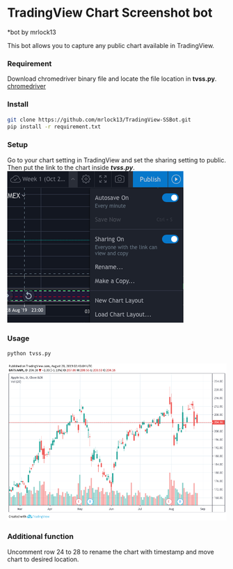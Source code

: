 # TradingView Chart Screenshot bot
*bot by mrlock13

This bot allows you to capture any public chart available in TradingView.

### Requirement
Download chromedriver binary file and locate the file location in **tvss.py**.<br />
[chromedriver](https://chromedriver.chromium.org)

### Install
```bash
git clone https://github.com/mrlock13/TradingView-SSBot.git
pip install -r requirement.txt
```

### Setup
Go to your chart setting in TradingView and set the sharing setting to public.<br />Then put the link to the chart inside ***tvss.py***.<br />
![setting](setting.png)

### Usage 
```bash
python tvss.py
```  
![chart](GFAAoy4g.png)

### Additional function
Uncomment row 24 to 28 to rename the chart with timestamp and move chart to desired location.
